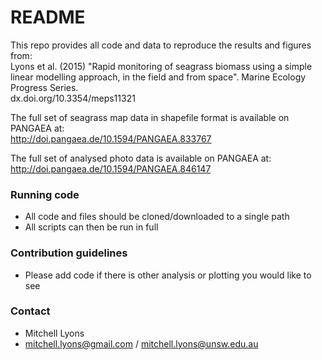 # README #

This repo provides all code and data to reproduce the results and figures from:  
Lyons et al. (2015) "Rapid monitoring of seagrass biomass using a simple linear modelling approach, in the field and from space". Marine Ecology Progress Series.  
dx.doi.org/10.3354/meps11321  

The full set of seagrass map data in shapefile format is available on PANGAEA at:  
http://doi.pangaea.de/10.1594/PANGAEA.833767

The full set of analysed photo data is available on PANGAEA at:  
http://doi.pangaea.de/10.1594/PANGAEA.846147

### Running code ###

* All code and files should be cloned/downloaded to a single path
* All scripts can then be run in full

### Contribution guidelines ###

* Please add code if there is other analysis or plotting you would like to see

### Contact ###

* Mitchell Lyons
* mitchell.lyons@gmail.com / mitchell.lyons@unsw.edu.au